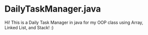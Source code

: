 # DailyTaskManager.java
Hi! This is a Daily Task Manager in java for my OOP class using Array, Linked List, and Stack! :)
